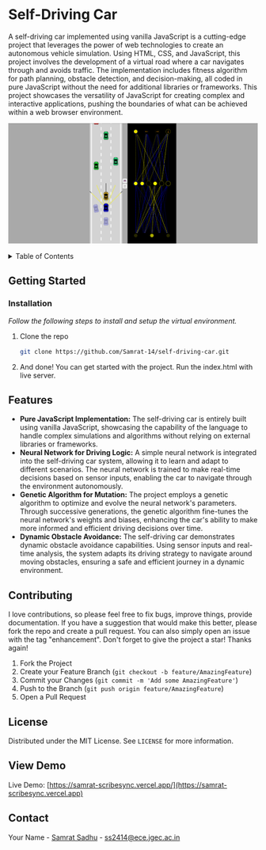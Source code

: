 # Self-Driving Car

A self-driving car implemented using vanilla JavaScript is a cutting-edge project that leverages the power of web technologies to create an autonomous vehicle simulation. Using HTML, CSS, and JavaScript, this project involves the development of a virtual road where a car navigates through and avoids traffic. The implementation includes fitness algorithm for path planning, obstacle detection, and decision-making, all coded in pure JavaScript without the need for additional libraries or frameworks. This project showcases the versatility of JavaScript for creating complex and interactive applications, pushing the boundaries of what can be achieved within a web browser environment.

![SelfDrivingCar_screenshot](preview.png)

<!-- TABLE OF CONTENTS -->
<details>
  <summary>Table of Contents</summary>
  <ol>
    <li>
      <a href="#about-the-project">About The Project</a>
    </li>
    <li>
      <a href="#getting-started">Getting Started</a>
      <ul>
        <li><a href="#installation">Installation</a></li>
      </ul>
    </li>
    <li><a href="#features">Features</a></li>
    <li><a href="#contributing">Contributing</a></li>
    <li><a href="#license">License</a></li>
    <li><a href="#view-demo">View Demo</a></li>
    <li><a href="#contact">Contact</a></li>
  </ol>
</details>

## Getting Started

### Installation

_Follow the following steps to install and setup the virtual environment._

1. Clone the repo
   ```sh
   git clone https://github.com/Samrat-14/self-driving-car.git
   ```
2. And done! You can get started with the project. Run the index.html with live server.

## Features

- **Pure JavaScript Implementation:** The self-driving car is entirely built using vanilla JavaScript, showcasing the capability of the language to handle complex simulations and algorithms without relying on external libraries or frameworks.
- **Neural Network for Driving Logic:** A simple neural network is integrated into the self-driving car system, allowing it to learn and adapt to different scenarios. The neural network is trained to make real-time decisions based on sensor inputs, enabling the car to navigate through the environment autonomously.
- **Genetic Algorithm for Mutation:** The project employs a genetic algorithm to optimize and evolve the neural network's parameters. Through successive generations, the genetic algorithm fine-tunes the neural network's weights and biases, enhancing the car's ability to make more informed and efficient driving decisions over time.
- **Dynamic Obstacle Avoidance:** The self-driving car demonstrates dynamic obstacle avoidance capabilities. Using sensor inputs and real-time analysis, the system adapts its driving strategy to navigate around moving obstacles, ensuring a safe and efficient journey in a dynamic environment.

## Contributing

I love contributions, so please feel free to fix bugs, improve things, provide documentation.
If you have a suggestion that would make this better, please fork the repo and create a pull request. You can also simply open an issue with the tag "enhancement".
Don't forget to give the project a star! Thanks again!

1. Fork the Project
2. Create your Feature Branch (`git checkout -b feature/AmazingFeature`)
3. Commit your Changes (`git commit -m 'Add some AmazingFeature'`)
4. Push to the Branch (`git push origin feature/AmazingFeature`)
5. Open a Pull Request

<!-- LICENSE -->

## License

Distributed under the MIT License. See `LICENSE` for more information.

## View Demo

Live Demo: [https://samrat-scribesync.vercel.app/](https://samrat-scribesync.vercel.app)

## Contact

Your Name - [Samrat Sadhu](https://samrat-sadhu-portfolio.vercel.app/) - ss2414@ece.jgec.ac.in
